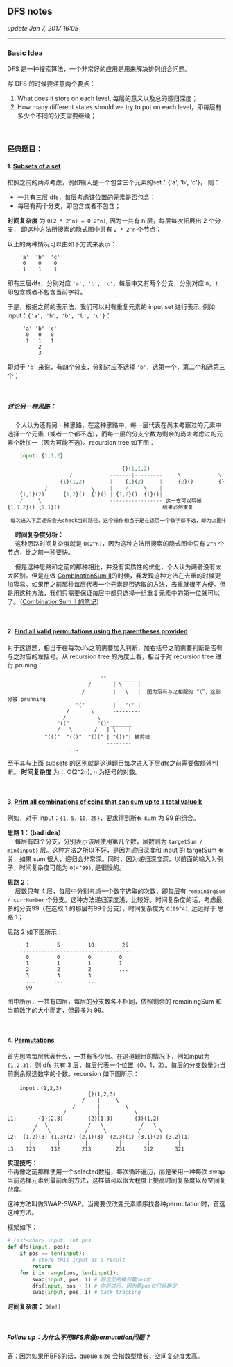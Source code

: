 ## DFS notes
_update Jan 7, 2017  16:05_

---
### Basic Idea
DFS 是一种搜索算法，一个非常好的应用是用来解决排列组合问题。

写 DFS 的时候要注意两个要点：

1.  What does it store on each level, 每层的意义以及总的递归深度；
2.  How many different states should we try to put on each level，即每层有多少个不同的分支需要继续；

<br>

### 经典题目：
#### 1. [Subsets of a set](https://will-gxz.gitbooks.io/xiaozheng_algo/content/dfs/permutation-and-combination/subsets.html)

按照之前的两点考虑，例如输入是一个包含三个元素的set：{'a', 'b', 'c'}， 则：

  *  一共有三层 dfs，每层考虑该位置的元素是否包含；
  *  每层有两个分支，即包含或者不包含；

**时间复杂度** 为 `O(2 * 2^n) = O(2^n)`, 因为一共有 n 层，每层每次拓展出 2 个分支， 即这种方法所搜索的隐式图中共有 `2 * 2^n` 个节点；

以上的两种情况可以由如下方式来表示：
```
    'a'  'b'  'c'
     0    0    0
     1    1    1
```
即有三层dfs，分别对应 `'a', 'b', 'c'`，每层中又有两个分支，分别对应 `0, 1` 即包含或者不包含当前字符。

于是，根据之前的表示法，我们可以对有重复元素的 input set 进行表示, 例如input：`{'a', 'b', 'b', 'b', 'c'}`：
```
     'a' 'b' 'c'
      0   0   0
      1   1   1
          2
          3
```
即对于 `'b'` 来说，有四个分支，分别对应不选择 `'b'`，选第一个，第二个和选第三个；

<br>

##### 讨论另一种思路：
&emsp; 个人认为还有另一种思路，在这种思路中，每一层代表在尚未考察过的元素中选择一个元素（或者一个都不选），而每一层的分支个数为剩余的尚未考虑过的元素个数加一（因为可能不选）。recursion tree 如下图：
```python
    input: {1,1,2}
    
                                     {}(1,1,2)
                    /            -------|---------     \            \
                 {1}(1,2)        |    {1}(2)     |     {2}()        {}()
            /       |      \     |    /     \    | 
    {1,1}(2)      {1,2}()  {1}() | {1,2}()  {1}()|
    /     \                      ----------------- 这一支可以剪掉
{1,1,2}() {1,1}()                                 结果必然重复 
 
 每次进入下层递归会先check当前路径，这个操作相当于是在该层一个数字都不选，即为上图中每层的空元素。
```
&emsp; **时间复杂度分析：**  
&emsp; 这种思路时间复杂度就是 `O(2^n)`，因为这种方法所搜索的隐式图中只有 `2^n` 个节点，比之前一种要快。

&emsp; 但是这种思路和之前的那种相比，并没有实质性的优化，个人认为两者没有太大区别。但是在做 [CombinationSum II](https://leetcode.com/problems/combination-sum-ii/description/)的时候，我发现这种方法在去重的时候更加容易。如果用之前那种每层代表一个元素是否选取的方法，去重就很不方便。但是用这种方法，我们只需要保证每层中都只选择一组重复元素中的第一位就可以了。（[CombinationSum II 的笔记](https://will-gxz.gitbooks.io/xiaozheng_algo/content/dfs/permutation-and-combination/combination-sum-ii.html)）

<br>

#### 2. [Find all valid permutations using the parentheses provided](https://will-gxz.gitbooks.io/xiaozheng_algo/content/dfs/permutation-and-combination/generate-parentheses.html)
对于这道题，相当于在每次dfs之前需要加入判断，加右括号之前需要判断是否有与之对应的左括号。从 recursion tree 的角度上看，相当于对 recursion tree 进行 pruning：
```
                              ""  _________
                          /       | \     |
                        /         |   \   |  因为没有与之相配的 “（”，这部分被 prunning
                      "("         |   "(" |
                   /       \      --------- 
                  /          \
                "(("         "()"_______
                /   \       /   | \    |
            "((("  "(()"  "()(" | "())"| 被剪枝
                                --------
                    ...
```
至于其与上面 subsets 的区别就是这道题目每次进入下层dfs之前需要做额外判断。
**时间复杂度** 为： O(2^2n), n 为括号的对数。

<br>

#### 3. [Print all combinations of coins that can sum up to a total value k](https://will-gxz.gitbooks.io/xiaozheng_algo/content/dfs/permutation-and-combination/combination-sum.html)
例如，对于 input：`{1，5，10，25}`，要求得到所有 sum 为 99 的组合。

**思路 1：（bad idea）**   
&emsp; 每层有四个分支，分别表示该层使用第几个数，层数则为 `targetSum / min{input}` 层。这种方法之所以不好，是因为递归深度和 input 的 targetSum 有关，如果 sum 很大，递归会非常深。同时，因为递归深度深，以前面的输入为例子，时间复杂度可能为 `O(4^99)`, 是很慢的。

**思路 2：**  
&emsp; 层数只有 4 层，每层中分别考虑一个数字选取的次数，即每层有 `remainingSum / currNumber` 个分支。这种方法递归深度浅，比较好。时间复杂度的话，考虑最多的分支99（在选取 1 的那层有99个分支），时间复杂度为 `O(99^4)`, 远远好于 思路 1；

思路 2 如下图所示：
```
      1         5         10         25
    ------------------------------------
      0         0         0         0
      1         1         1         1
      2         2         2         ...
      3         3         3
      ...      ...        ...
      99
```
图中所示，一共有四层，每层的分支数各不相同，依照剩余的 remainingSum 和当前数字的大小而定，但最多为 99。

<br>

#### 4. [Permutations](https://will-gxz.gitbooks.io/xiaozheng_algo/content/dfs/permutation-and-combination/permutations-ii.html)
首先思考每层代表什么，一共有多少层。在这道题目的情况下，例如input为 `{1,2,3}`，则 dfs 共有 3 层，每层代表一个位置（0，1，2）。每层的分支数量为当前剩余候选数字的个数。recursion 如下图所示：
```
    input：(1,2,3)
                          {}(1,2,3)
                        /    |     \
                     /       |        \      
                  /          |           \
L1:       {1}(2,3)        {2}(1,3)       {3}(1,2)
         /  \             /   \            /   \   
        /    \           /     \          /      \
L2:  {1,2}(3) {1,3}(2) {2,1}(3)  {2,3}(1) {3,1}(2) {3,2}(1)
       |        |        |          |        |         |
L3:   123     132       213        231      312       321
```
**实现技巧：**  
不再像之前那样使用一个selected数组，每次循环遍历，而是采用一种每次 swap 当前选择元素到最前面的方法，这样做可以很大程度上提高时间复杂度以及空间复杂度。

这种方法叫做SWAP-SWAP。当需要仅改变元素顺序找各种permutation时，首选这种方法。

框架如下：
```python
# list<char> input, int pos
def dfs(input, pos):
    if pos == len(input):
        # store this input as a result
        return
    for i in range(pos, len(input)):
        swap(input, pos, i) # 将选定的换到第pos位
        dfs(input, pos + 1) # 向后进行，因为第pos位已经确定
        swap(input, pos, i) # back tracking
```

**时间复杂度：** `O(n!)`

<br>

##### Follow up：为什么不用BFS来做permutation问题？
答：因为如果用BFS的话，queue.size 会指数型增长，空间复杂度太高。




















